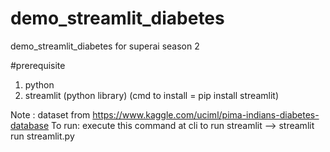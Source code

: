 # demo_streamlit_diabetes
demo_streamlit_diabetes for superai season 2

#prerequisite
1. python
2. streamlit (python library)  (cmd to install = pip install streamlit)

Note : dataset from https://www.kaggle.com/uciml/pima-indians-diabetes-database
To run:
execute this command at cli to run streamlit --> streamlit run streamlit.py
